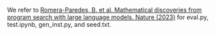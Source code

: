 We refer to [Romera-Paredes, B. et al. Mathematical discoveries from program search with large language models. Nature (2023)](https://github.com/google-deepmind/funsearch) for eval.py, test.ipynb, gen_inst.py, and seed.txt.
